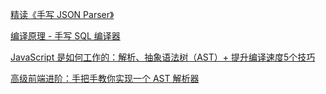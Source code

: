 [精读《手写 JSON Parser》](https://github.com/ascoders/weekly/blob/master/%E5%89%8D%E6%B2%BF%E6%8A%80%E6%9C%AF/139.%E7%B2%BE%E8%AF%BB%E3%80%8A%E6%89%8B%E5%86%99%20JSON%20Parser%E3%80%8B.md)

[编译原理 - 手写 SQL 编译器](https://github.com/ascoders/weekly/tree/master/%E7%BC%96%E8%AF%91%E5%8E%9F%E7%90%86)

[JavaScript 是如何工作的：解析、抽象语法树（AST）+ 提升编译速度5个技巧](https://segmentfault.com/a/1190000017961297)

[高级前端进阶：手把手教你实现一个 AST 解析器](https://mp.weixin.qq.com/s?__biz=MzUyNDYxNDAyMg==&mid=2247484763&idx=1&sn=211cc9d3496a373a92e382378d63909e&chksm=fa2be5b2cd5c6ca4fef5a2755d7b16d1ec442d25b759ca3c23ec22e2fa7bf05f2f9ae7846f1f&scene=126&&sessionid=1664420289#rd)
